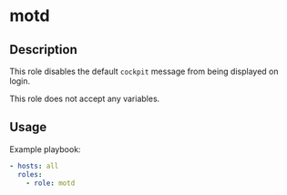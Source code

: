 motd
====

Description
-----------

This role disables the default `cockpit` message from being displayed on login.

This role does not accept any variables.

Usage
-----

Example playbook:

````yaml
- hosts: all
  roles:
    - role: motd
````
